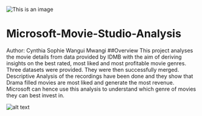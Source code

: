 
![This is an image](https://myoctocat.com/assets/images/base-octocat.svg)

# Microsoft-Movie-Studio-Analysis

Author: Cynthia Sophie Wangui Mwangi
##Overview
This project analyses the movie details from data provided by IDMB with the aim of deriving insights on the best rated, most liked and most profitable movie genres.
Three datasets were provided. They were then successfully merged. Descriptive Analysis of the recordings have been done and they show that Drama filled movies are most liked and generate the most revenue. Microsoft can hence use this analysis to understand which genre of movies they can best invest in.

![alt text](http://depositphotos.com/128814626/stock-illustration-cinema-night-home-movie-watching.html/to/img.png)
